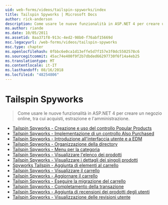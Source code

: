 ```yaml
---
uid: web-forms/videos/tailspin-spyworks/index
title: Tailspin Spyworks | Microsoft Docs
author: rick-anderson
description: Come usare le nuove funzionalità in ASP.NET 4 per creare un negozio online, tra cui acquisti, estrazione e l'amministrazione.
ms.author: riande
ms.date: 10/05/2011
ms.assetid: 8aa371f8-913c-4ed2-98b0-f76abf15669d
msc.legacyurl: /web-forms/videos/tailspin-spyworks
msc.type: chapter
ms.openlocfilehash: 0fbbc6e0ca1d13effe5d7f157e3f0dc5502578c6
ms.sourcegitcommit: 45ac74e400f9f2b7dbded66297730f6f14a4eb25
ms.translationtype: MT
ms.contentlocale: it-IT
ms.lasthandoff: 08/16/2018
ms.locfileid: "48254806"
---
```

<a name="tailspin-spyworks"></a>Tailspin Spyworks
====================
> Come usare le nuove funzionalità in ASP.NET 4 per creare un negozio online, tra cui acquisti, estrazione e l'amministrazione.


- [Tailspin Spyworks - Creazione e uso del controllo Popular Products](tailspin-spyworks-creating-and-using-the-popular-products-control.md)
- [Tailspin Spyworks - Implementazione di un controllo Also Purchased](tailspin-spyworks-implementing-and-using-the-also-purchased-control.md)
- [Tailspin Spyworks - Introduzione all'interfaccia utente e a EDM](tailspin-spyworks-intro-ui-and-edm.md)
- [Tailspin Spyworks - Organizzazione della directory](tailspin-spyworks-directory-organization.md)
- [Tailspin Spyworks - Menu per la categoria](tailspin-spyworks-category-menu.md)
- [Tailspin Spyworks - Visualizzare l'elenco dei prodotti](tailspin-spyworks-display-the-product-list.md)
- [Tailspin Spyworks - Visualizzare i dettagli dei singoli prodotti](tailspin-spyworks-display-per-product-details.md)
- [Spyworks Tailspin - Aggiunta di elementi al carrello](tailspin-spyworks-adding-items-to-the-shopping-cart.md)
- [Tailspin Spyworks - Visualizzare il carrello](tailspin-spyworks-display-shopping-cart.md)
- [Tailspin Spyworks - Aggiornare il carrello](tailspin-spyworks-update-the-shopping-cart.md)
- [Tailspin Spyworks - Eseguire la migrazione del carrello](tailspin-spyworks-migrate-the-shopping-cart.md)
- [Tailspin Spyworks - Completamento della transazione](tailspin-spyworks-final-check-out.md)
- [Tailspin Spyworks - Aggiunta di recensioni dei prodotti degli utenti](tailspin-spyworks-adding-user-product-reviews.md)
- [Tailspin Spyworks - Visualizzazione delle revisioni utente](tailspin-spyworks-displaying-user-reviews.md)
